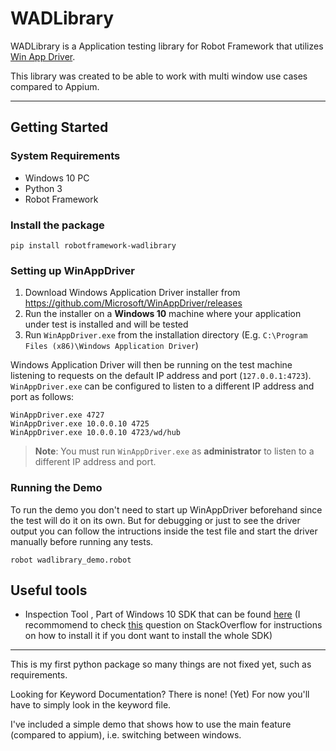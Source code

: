 # WADLibrary

WADLibrary is a Application testing library for Robot Framework that utilizes [Win App Driver](https://github.com/Microsoft/WinAppDriver).

This library was created to be able to work with multi window use cases compared to Appium.

---

## Getting Started

### System Requirements

- Windows 10 PC
- Python 3
- Robot Framework

### Install the package

```
pip install robotframework-wadlibrary
```

### Setting up WinAppDriver

1. Download Windows Application Driver installer from <https://github.com/Microsoft/WinAppDriver/releases>
2. Run the installer on a **Windows 10** machine where your application under test is installed and will be tested
3. Run `WinAppDriver.exe` from the installation directory (E.g. `C:\Program Files (x86)\Windows Application Driver`)

Windows Application Driver will then be running on the test machine listening to requests on the default IP address and port (`127.0.0.1:4723`). `WinAppDriver.exe` can be configured to listen to a different IP address and port as follows:

```
WinAppDriver.exe 4727
WinAppDriver.exe 10.0.0.10 4725
WinAppDriver.exe 10.0.0.10 4723/wd/hub
```

> **Note**: You must run `WinAppDriver.exe` as **administrator** to listen to a different IP address and port.

### Running the Demo

To run the demo you don't need to start up WinAppDriver beforehand since the test will do it on its own. But for debugging or just to see the driver output you can follow the intructions inside the test file and start the driver manually before running any tests.

```
robot wadlibrary_demo.robot
```

## Useful tools

- Inspection Tool , Part of Windows 10 SDK that can be found [here](https://developer.microsoft.com/en-US/windows/downloads/windows-10-sdk) (I recommomend to check [this](https://stackoverflow.com/questions/34760513/how-to-install-the-inspect-tool-on-windows-10) question on StackOverflow for instructions on how to install it if you dont want to install the whole SDK)

---

This is my first python package so many things are not fixed yet, such as requirements. 

Looking for Keyword Documentation? There is none! (Yet) For now you'll have to simply look in the keyword file.

I've included a simple demo that shows how to use the main feature (compared to appium), i.e. switching between windows.